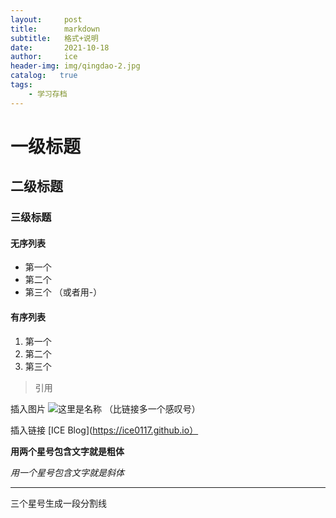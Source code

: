 ```yaml
---
layout:     post
title:      markdown
subtitle:   格式+说明
date:       2021-10-18
author:     ice
header-img: img/qingdao-2.jpg
catalog:   true
tags:
    - 学习存档
---
```



# 一级标题
## 二级标题
### 三级标题

#### 无序列表
* 第一个
* 第二个
* 第三个
（或者用-）

#### 有序列表
1. 第一个
2. 第二个
3. 第三个

> 引用

插入图片 ![这里是名称](这里需要URL地址)
（比链接多一个感叹号）

插入链接 [ICE Blog](https://ice0117.github.io）

**用两个星号包含文字就是粗体**

*用一个星号包含文字就是斜体*

***
三个星号生成一段分割线
